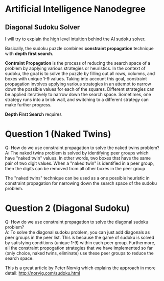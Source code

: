 # Artificial Intelligence Nanodegree
## Diagonal Sudoku Solver

I will try to explain the high level intuition behind the AI sudoku solver.  

Basically, the sudoku puzzle combines **constraint propagation** technique with **depth first search**.

**Contraint Propagation** is the process of reducing the search space of a problem by applying various strategies or heuristics.  In the context of sudoku, the goal is to solve the puzzle by filling out all rows, columns, and boxes with unique 1-9 values.  Taking into account this goal, constraint propagation involves applying various strategies in an attempt to narrow down the possible values for each of the squares.  Different strategies can be applied iteratively to narrow down the search space.  Sometimes, one strategy runs into a brick wall, and switching to a different strategy can make further progress.

**Depth First Search** requires


# Question 1 (Naked Twins)
Q: How do we use constraint propagation to solve the naked twins problem?  
A: The naked twins problem is solved by identifying peer groups which have "naked twin" values.  In other words, two boxes that have the same pair of two digit values.  When a "naked twin" is identified in a peer group, then the digits can be removed from all other boxes in the peer group

The "naked twins" technique can be used as a one possible heuristic in constraint propagation for narrowing down the search space of the sudoku problem.


# Question 2 (Diagonal Sudoku)
Q: How do we use constraint propagation to solve the diagonal sudoku problem?  
A: To solve the diagonal sudoku problem, you can just add diagonals as peer groups in the peer list.  This is because the game of sudoku is solved by satisfying conditions (unique 1-9) within each peer group.   Furthermore, all the constraint propogation strategies that we have implemented so far (only choice, naked twins, eliminate) use these peer groups to reduce the search space.  

This is a great article by Peter Norvig which explains the approach in more detail:
http://norvig.com/sudoku.html
